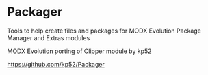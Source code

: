 Packager
========

Tools to help create files and packages for MODX Evolution Package Manager and Extras modules

MODX Evolution porting of Clipper module by kp52

https://github.com/kp52/Packager
